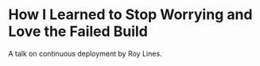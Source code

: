 # How I Learned to Stop Worrying and Love the Failed Build

A talk on continuous deployment by Roy Lines.
